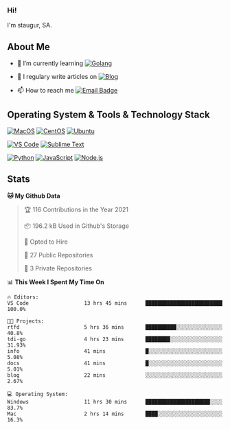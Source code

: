 ### Hi!

I'm staugur, SA.

## About Me

- 🌱 I’m currently learning [![Golang](https://img.shields.io/badge/-Go-7fd5ea?logo=go)](https:/golang.org/)

- 📝 I regulary write articles on [![Blog](https://img.shields.io/badge/-Blog-629ccd?style=for-the-badge&logo=python&logoColor=ffffff)](https://blog.saintic.com)

- 📫 How to reach me [![Email Badge](https://img.shields.io/badge/-email-c14438?style=for-the-badge&logo=Gmail&logoColor=ffffff)](mailto:me@tcw.im)

## Operating System & Tools & Technology Stack

[![MacOS](https://img.shields.io/badge/macOS-Catalina-292e33?style=flat-square&logo=apple&logoColor=ffffff)](https://www.apple.com/macos/catalina/)
[![CentOS](https://img.shields.io/badge/CentOS-7.0-292e33?style=flat-square&logo=CentOS&logoColor=)](https://www.centos.org/)
[![Ubuntu](https://img.shields.io/badge/Ubuntu-18-292e33?style=flat-square&logo=Ubuntu&logoColor=e95420)](https://www.ubuntu.com/)

[![VS Code](https://img.shields.io/badge/IDE-VSCode-292e33?style=flat-square&logo=Visual-studio-code)](https://code.visualstudio.com/)
[![Sublime Text](https://img.shields.io/badge/IDE-SublimeText-black?style=flat-square&logo=Sublime+Text)](https://www.sublimetext.com/)


[![Python](https://img.shields.io/badge/-Python-3776AB?style=flat-square&logo=python&logoColor=ffffff)](https://www.python.org/)
[![JavaScript](https://img.shields.io/badge/-JavaScript-%23F7DF1C?style=flat-square&logo=javascript&logoColor=000000&labelColor=%23F7DF1C&color=%23FFCE5A)](https://www.javascript.com/)
[![Node.js](https://img.shields.io/badge/-Node.js-00ADD8?style=flat-square&logo=node.js&logoColor=ffffff)](https://nodejs.org/)

## Stats

<!--START_SECTION:waka-->
**🐱 My Github Data** 

> 🏆 116 Contributions in the Year 2021
 > 
> 📦 196.2 kB Used in Github's Storage 
 > 
> 💼 Opted to Hire
 > 
> 📜 27 Public Repositories 
 > 
> 🔑 3 Private Repositories  
 > 
📊 **This Week I Spent My Time On** 

```text
🔥 Editors: 
VS Code                  13 hrs 45 mins      █████████████████████████   100.0%

🐱‍💻 Projects: 
rtfd                     5 hrs 36 mins       ██████████░░░░░░░░░░░░░░░   40.8% 
tdi-go                   4 hrs 23 mins       ████████░░░░░░░░░░░░░░░░░   31.93% 
info                     41 mins             █░░░░░░░░░░░░░░░░░░░░░░░░   5.08% 
docs                     41 mins             █░░░░░░░░░░░░░░░░░░░░░░░░   5.01% 
blog                     22 mins             ░░░░░░░░░░░░░░░░░░░░░░░░░   2.67%

💻 Operating System: 
Windows                  11 hrs 30 mins      █████████████████████░░░░   83.7% 
Mac                      2 hrs 14 mins       ████░░░░░░░░░░░░░░░░░░░░░   16.3%

```


<!--END_SECTION:waka-->
